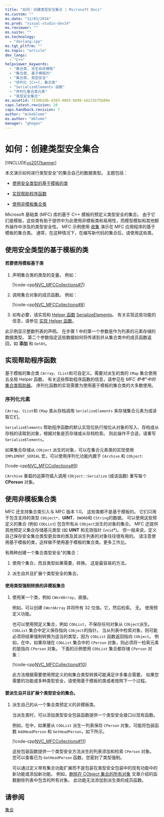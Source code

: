 ```yaml
---
title: "如何：创建类型安全集合 | Microsoft Docs"
ms.custom: ""
ms.date: "12/03/2016"
ms.prod: "visual-studio-dev14"
ms.reviewer: ""
ms.suite: ""
ms.technology: 
  - "devlang-cpp"
ms.tgt_pltfrm: ""
ms.topic: "article"
dev_langs: 
  - "C++"
helpviewer_keywords: 
  - "集合类, 派生自非模板"
  - "集合类, 基于模板的"
  - "集合类, 类型安全"
  - "序列化 [C++], 集合类"
  - "SerializeElements 函数"
  - "序列化集合类元素"
  - "类型安全集合"
ms.assetid: 7230b2db-4283-4083-b098-eb231bf5b89e
caps.latest.revision: 10
caps.handback.revision: 7
author: "mikeblome"
ms.author: "mblome"
manager: "ghogen"
---
```

# 如何：创建类型安全集合
[!INCLUDE[vs2017banner](../assembler/inline/includes/vs2017banner.md)]

本文演示如何进行类型安全"的集合自己的数据类型。  主题包括：  
  
-   [使用安全类型的基于模板的类](#_core_using_template.2d.based_classes_for_type_safety)  
  
-   [实现帮助程序函数](#_core_implementing_helper_functions)  
  
-   [使用非模板集合类](#_core_using_nontemplate_collection_classes)  
  
 Microsoft 基础类 \(MFC\) 库的基于 C\+\+ 模板的预定义类型安全的集合。  由于它们是模板，这些类有助于提供中为此使用非模板类和易用性，而模型模拟和其他额外操作中涉及的类型安全性。  MFC 示例使用 [收集](../top/visual-cpp-samples.md) 演示在 MFC 应用程序的基于模板的集合类。  通常，在这种情况下，在编写新代码的集合后，请使用这些类。  
  
##  <a name="_core_using_template.2d.based_classes_for_type_safety"></a> 使用安全类型的基于模板的类  
  
#### 若要使用模板基于类  
  
1.  声明集合类的类型的变量。  例如：  
  
     [!code-cpp[NVC_MFCCollections#7](../mfc/codesnippet/CPP/how-to-make-a-type-safe-collection_1.cpp)]  
  
2.  调用集合对象的成员函数。  例如：  
  
     [!code-cpp[NVC_MFCCollections#8](../mfc/codesnippet/CPP/how-to-make-a-type-safe-collection_2.cpp)]  
  
3.  如有必要，请实现和 [Helper 函数](../mfc/reference/collection-class-helpers.md) [SerializeElements](../Topic/SerializeElements.md)。  有关实现这些功能的信息，请参见 [实现 Helper 函数](#_core_implementing_helper_functions)。  
  
 此示例显示整数列表的声明。  在步骤 1 中的第一个参数是作为列表的元素存储的数据类型。  第二个参数指定这些数据如何将传递到并从集合类中的成员函数返回，如 **添加** 和 `GetAt`。  
  
##  <a name="_core_implementing_helper_functions"></a> 实现帮助程序函数  
 基于模板的集合类 `CArray`、`CList`和可自定义。需要对派生的类的 `CMap` 集合使用五全局 Helper 函数。  有关这些帮助程序函数的信息，请参见在 *MFC 参考"中的*[集合类帮助器](../mfc/reference/collection-class-helpers.md)。  序列化函数的实现需要为使用基于模板的集合类的大多数使用。  
  
###  <a name="_core_serializing_elements"></a> 序列化元素  
 `CArray`、`CList`和 `CMap` 类从存档调用 `SerializeElements` 来存储集合元素为或读取它们。  
  
 `SerializeElements` 帮助程序函数的默认实现位执行按位从对象的写入、存档或从存档的读取到对象，根据对象是否存储或从存档检索。  则此操作不合适，请重写 `SerializeElements`。  
  
 如果集合存储从 `CObject` 派生的对象，可以在集合元素类的实现使用 `IMPLEMENT_SERIAL` 宏，可以使用序列化功能内置于 `CArchive` 和 `CObject`:  
  
 [!code-cpp[NVC_MFCCollections#9](../mfc/codesnippet/CPP/how-to-make-a-type-safe-collection_3.cpp)]  
  
 `CArchive` 重载的运算符插入调用 `CObject::Serialize` \(或该函数\) 重写每个 **CPerson** 对象。  
  
##  <a name="_core_using_nontemplate_collection_classes"></a> 使用非模板集合类  
 MFC 还支持集合类引入与 MFC 版本 1.0。  这些类都不是基于模板的。  它们只用于包含支持的类型 `CObject*`、**UINT**、`DWORD`和 `CString`的数据。  可以使用这些预定义的集合 \(例如 `CObList`\) 包含所有从 `CObject`派生的对象的集合。  MFC 还提供其他预定义集合存储基元类型 \(如 **UINT** 和无效指针 \(`void`\*\)。  但一般来说，定义自己保存安全集合类型更具体的类及其派生列表的对象往往很有用的。  请注意使用基于模板的类，这样做不使用基于模板的集合类。更多工作比。  
  
 有两种创建一个集合类型安全"的集合：  
  
1.  使用个集合，而且类型如果需要，转换。  这是最容易的方法。  
  
2.  派生自并且扩展个类型安全的集合。  
  
#### 使用类型强制转换的非模板集合  
  
1.  使用某一个类，例如 `CWordArray`，直接。  
  
     例如，可以创建 `CWordArray` 并将所有 32 位值。它，然后检索。  无。  使用预定义功能。  
  
     也可以使用预定义集合，例如 `CObList`，不保存任何对象从 `CObject`派生。  `CObList` 集合中定义保存指向 `CObject`的指针。  当从列表中检索对象，则可能必须将结果强制转换为适当的类型，因为 `CObList` 函数返回指向 `CObject`。  例如，在中，如果存储在 `CObList` 集合中的 `CPerson` 对象，则必须将一检索元素的是指向 `CPerson` 对象。  下面的示例使用 `CObList` 集合都存储 `CPerson` 对象：  
  
     [!code-cpp[NVC_MFCCollections#10](../mfc/codesnippet/CPP/how-to-make-a-type-safe-collection_4.cpp)]  
  
     此方法根据需要使用预定义的和集合类型转换可能满足许多集合需要。  如果您需要的功能或多种类型安全，请使用基于模板的类或者按照下一个过程。  
  
#### 要派生自并且扩展个类型安全的集合。  
  
1.  派生自己的从一个集合类预定义的非模板类。  
  
     当派生类时，可以添加类型安全包装函数提供一个类型安全接口以现有函数。  
  
     例如，在中，如果要从 `CObList` 派生一列表保存 `CPerson` 对象，可能将包装函数 `AddHeadPerson` 和 `GetHeadPerson`，如下所示。  
  
     [!code-cpp[NVC_MFCCollections#11](../mfc/codesnippet/CPP/how-to-make-a-type-safe-collection_5.h)]  
  
     这些包装函数提供一个类型安全方法派生的列表添加和检索 `CPerson` 对象。  您可以查看已为 `GetHeadPerson` 函数，您密封了类型强制。  
  
     可以通过定义带有集合功能扩展而不是包装在类型安全包装中的现有功能中的新功能或添加新功能。  例如，[删除在 CObject 集合的所有对象](../mfc/deleting-all-objects-in-a-cobject-collection.md) 文章介绍的函数删除列表中包含的所有对象。  此功能无法添加到派生类的成员函数。  
  
## 请参阅  
 [集合](../mfc/collections.md)
